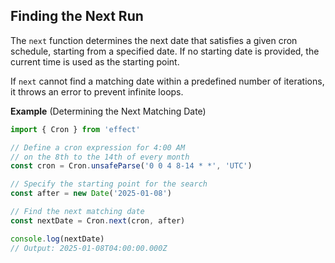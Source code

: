 ## Finding the Next Run

The `next` function determines the next date that satisfies a given cron schedule, starting from a specified date. If no starting date is provided, the current time is used as the starting point.

If `next` cannot find a matching date within a predefined number of iterations, it throws an error to prevent infinite loops.

**Example** (Determining the Next Matching Date)

```ts twoslash
import { Cron } from 'effect'

// Define a cron expression for 4:00 AM
// on the 8th to the 14th of every month
const cron = Cron.unsafeParse('0 0 4 8-14 * *', 'UTC')

// Specify the starting point for the search
const after = new Date('2025-01-08')

// Find the next matching date
const nextDate = Cron.next(cron, after)

console.log(nextDate)
// Output: 2025-01-08T04:00:00.000Z
```
